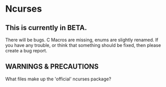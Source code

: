 Ncurses
=======


This is currently in BETA.
--------------------------
There will be bugs.  C Macros are missing, enums are slightly renamed.
If you have any trouble, or think that something should be fixed,
then please create a bug report.

WARNINGS & PRECAUTIONS
----------------------
What files make up the 'official' ncurses package?
